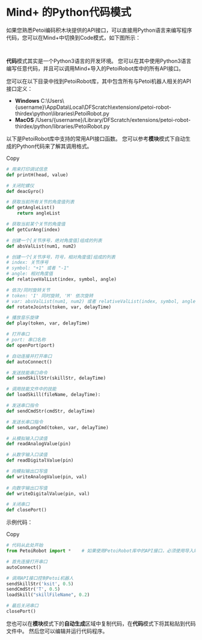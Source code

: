 # Mind+ 的Python代码模式

如果您熟悉Petoi编码积木块提供的API接口，可以直接用Python语言来编写程序代码，您可以在Mind+中切换到Code模式，如下图所示：

<figure><img src="https://docs.petoi.com/~gitbook/image?url=https%3A%2F%2F201656985-files.gitbook.io%2F%7E%2Ffiles%2Fv0%2Fb%2Fgitbook-x-prod.appspot.com%2Fo%2Fspaces%252F-MQ6a951Q6Jn1Zzt5Ajr-3369173170%252Fuploads%252F5YCa1DGfqNrUU1xQTof9%252Fimage.png%3Falt%3Dmedia%26token%3D2bc3ff9c-c738-4529-b576-8547c3ca768f&#x26;width=768&#x26;dpr=4&#x26;quality=100&#x26;sign=b3fdbc72&#x26;sv=2" alt=""><figcaption></figcaption></figure>

<figure><img src="https://docs.petoi.com/~gitbook/image?url=https%3A%2F%2F201656985-files.gitbook.io%2F%7E%2Ffiles%2Fv0%2Fb%2Fgitbook-x-prod.appspot.com%2Fo%2Fspaces%252F-MQ6a951Q6Jn1Zzt5Ajr-3369173170%252Fuploads%252F6T6abI8sc7ecxWEZfrbw%252Fimage.png%3Falt%3Dmedia%26token%3D4d9752f6-16cb-42f8-a398-8f453b2b2066&#x26;width=768&#x26;dpr=4&#x26;quality=100&#x26;sign=e3efc4dd&#x26;sv=2" alt=""><figcaption></figcaption></figure>

**代码**模式其实是一个Python3语言的开发环境。 您可以在其中使用Python3语言编写任意代码，并且可以调用Mind+导入的PetoiRobot库中的所有API接口。

您可以在以下目录中找到PetoiRobot库，其中包含所有与Petoi机器人相关的API接口定义：

* **Windows** C:\Users\\{username}\AppData\Local\DFScratch\extensions\petoi-robot-thirdex\python\libraries\PetoiRobot.py
* **MacOS** /Users/{username}/Library/DFScratch/extensions/petoi-robot-thirdex/python/libraries/PetoiRobot.py

以下是PetoiRobot库中支持的常用API接口函数。 您可以参考**模块**模式下自动生成的Python代码来了解其调用格式。

Copy

```python
# 用来打印调试信息
def printH(head, value)

# 关闭陀螺仪
def deacGyro()

# 获取当前所有关节的角度值列表
def getAngleList()
    return angleList

# 获取当前某个关节的角度值 
def getCurAng(index)

# 创建一个[关节序号，绝对角度值]组成的列表
def absValList(num1, num2)

# 创建一个[关节序号，符号，相对角度值]组成的列表
# index: 关节序号
# symbol: "+1" 或者 "-1"
# angle: 相对角度值
def relativeValList(index, symbol, angle)

# 依次/同时旋转关节
# token: 'I' 同时旋转, 'M' 依次旋转
# var: absValList(num1, num2) 或者 relativeValList(index, symbol, angle)
def rotateJoints(token, var, delayTime)

# 播放音乐旋律
def play(token, var, delayTime)

# 打开串口
# port: 串口名称
def openPort(port)

# 自动连接并打开串口
def autoConnect()

# 发送技能串口命令
def sendSkillStr(skillStr, delayTime)

# 调用技能文件中的技能
def loadSkill(fileName, delayTime):

# 发送串口指令
def sendCmdStr(cmdStr, delayTime)

# 发送长串口指令
def sendLongCmd(token, var, delayTime)

# 从模拟输入口读值
def readAnalogValue(pin)

# 从数字输入口读值
def readDigitalValue(pin)

# 向模拟输出口写值
def writeAnalogValue(pin, val)
 
# 向数字输出口写值
def writeDigitalValue(pin, val)

# 关闭串口
def closePort()
```

示例代码：

Copy

```python
# 代码从此处开始
from PetoiRobot import *    # 如果使用PetoiRobot库中的API接口，必须使用导入库文件

# 首先连接打开串口
autoConnect()

# 调用API接口控制Petoi机器人
sendSkillStr('ksit', 0.5)
sendCmdStr('T', 0.5)
loadSkill("skillFileName", 0.2)

# 最后关闭串口
closePort()
```

您也可以在**模块**模式下的**自动生成**区域中复制代码，在**代码**模式下将其粘贴到代码文件中。 然后您可以编辑并运行代码程序。
